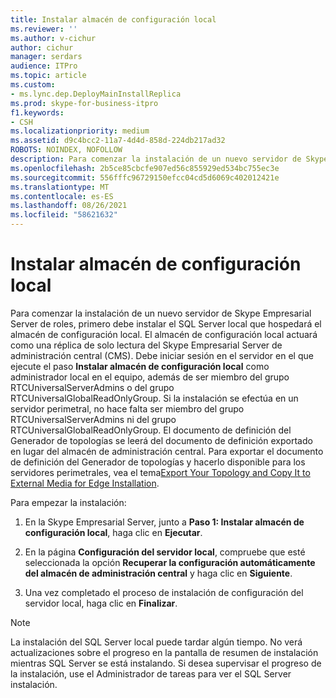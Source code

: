 ```yaml
---
title: Instalar almacén de configuración local
ms.reviewer: ''
ms.author: v-cichur
author: cichur
manager: serdars
audience: ITPro
ms.topic: article
ms.custom:
- ms.lync.dep.DeployMainInstallReplica
ms.prod: skype-for-business-itpro
f1.keywords:
- CSH
ms.localizationpriority: medium
ms.assetid: d9c4bcc2-11a7-4d4d-858d-224db217ad32
ROBOTS: NOINDEX, NOFOLLOW
description: Para comenzar la instalación de un nuevo servidor de Skype Empresarial Server de roles, primero debe instalar el SQL Server local que hospedará el almacén de configuración local. El almacén de configuración local actuará como una réplica de solo lectura del Skype Empresarial Server de administración central (CMS).
ms.openlocfilehash: 2b5ce85cbcfe907ed56c855929ed534bc755ec3e
ms.sourcegitcommit: 556fffc96729150efcc04cd5d6069c402012421e
ms.translationtype: MT
ms.contentlocale: es-ES
ms.lasthandoff: 08/26/2021
ms.locfileid: "58621632"
---
```

# <a name="install-local-configuration-store"></a>Instalar almacén de configuración local

Para comenzar la instalación de un nuevo servidor de Skype Empresarial Server de roles, primero debe instalar el SQL Server local que hospedará el almacén de configuración local. El almacén de configuración local actuará como una réplica de solo lectura del Skype Empresarial Server de administración central (CMS). Debe iniciar sesión en el servidor en el que ejecute el paso **Instalar almacén de configuración local** como administrador local en el equipo, además de ser miembro del grupo RTCUniversalServerAdmins o del grupo RTCUniversalGlobalReadOnlyGroup. Si la instalación se efectúa en un servidor perimetral, no hace falta ser miembro del grupo RTCUniversalServerAdmins ni del grupo RTCUniversalGlobalReadOnlyGroup. El documento de definición del Generador de topologías se leerá del documento de definición exportado en lugar del almacén de administración central. Para exportar el documento de definición del Generador de topologías y hacerlo disponible para los servidores perimetrales, vea el tema[Export Your Topology and Copy It to External Media for Edge Installation](/previous-versions/office/lync-server-2013/lync-server-2013-export-your-topology-and-copy-it-to-external-media-for-edge-installation).

Para empezar la instalación:

1. En la Skype Empresarial Server, junto a **Paso 1: Instalar almacén de configuración local**, haga clic en **Ejecutar**.

2. En la página **Configuración del servidor local**, compruebe que esté seleccionada la opción **Recuperar la configuración automáticamente del almacén de administración central** y haga clic en **Siguiente**.

3. Una vez completado el proceso de instalación de configuración del servidor local, haga clic en  **Finalizar**.

> [!NOTE]
> La instalación del SQL Server local puede tardar algún tiempo. No verá actualizaciones sobre el progreso en la pantalla de resumen de instalación mientras SQL Server se está instalando. Si desea supervisar el progreso de la instalación, use el Administrador de tareas para ver el SQL Server instalación.
